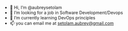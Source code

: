- 👋 Hi, I’m @aubreysetolam
- 👀 I’m looking for a job in Software Development/Devops
- 🌱 I’m currently learning DevOps principles
- 📫 you can email me at setolam.aubrey@gmail.com

<!---
aubreysetolam/aubreysetolam is a ✨ special ✨ repository because its `README.md` (this file) appears on your GitHub profile.
You can click the Preview link to take a look at your changes.
--->
